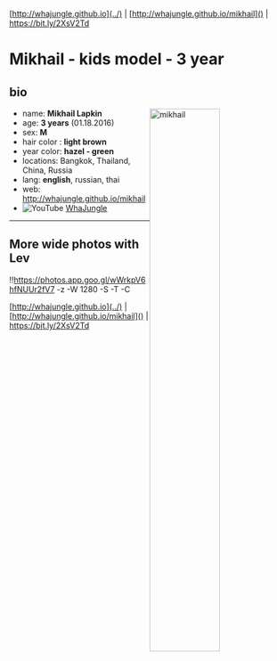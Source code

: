 [http://whajungle.github.io](../) | [http://whajungle.github.io/mikhail]() |  https://bit.ly/2XsV2Td

# Mikhail - kids model - 3 year

## bio

![mikhail][mikhail]
<style>
img[alt=mikhail]{
    float: right; width: 50%;
}
</style>

+ name: **Mikhail Lapkin**
+ age: **3 years** (01.18.2016)
+ sex: **M**
+ hair color : **light brown**
+ year color: **hazel - green**
+ locations: Bangkok, Thailand, China, Russia
+ lang: **english**, russian, thai
+ web: http://whajungle.github.io/mikhail
+ ![YouTube](https://s.ytimg.com/yts/img/favicon-vfl8qSV2F.ico) [WhaJungle](https://www.youtube.com/channel/UC9cdbA_U-ZebuqkDYFeRo8A)

<hr>

<!--
![lev_photos1](album1/Lev_Lapkin_6_year_kid_model.jpg)
<style>
img[alt=mikhail_photos1]{
    width: 100%;
}
</style>
-->

## More wide photos with Lev

!!https://photos.app.goo.gl/wWrkpV6hfNUUr2fV7 -z -W 1280 -S -T -C

[http://whajungle.github.io](../) | [http://whajungle.github.io/mikhail]() |  https://bit.ly/2XsV2Td

[mikhail]: https://lh3.googleusercontent.com/PAppsm7-I7XjaALBirtNKR9E-Irk-4n5XOkJmpCPw22HjFgi7KpwmMWKWDW8si5KZ2OGRYp5KUBNNIgW9kQt2P0a0lp99CV7cv1Yk4M6vulDBYi3pzN-eZLlZBnkK5nMcyaVf0k3Dw=w640
